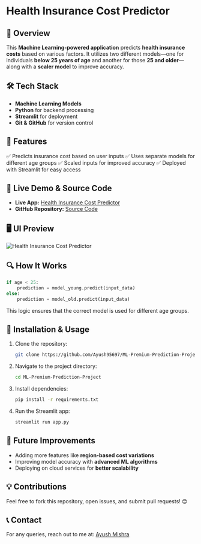 # Health Insurance Cost Predictor

## 🚀 Overview
This **Machine Learning-powered application** predicts **health insurance costs** based on various factors. It utilizes two different models—one for individuals **below 25 years of age** and another for those **25 and older**—along with a **scaler model** to improve accuracy.

## 🛠 Tech Stack
- **Machine Learning Models**
- **Python** for backend processing
- **Streamlit** for deployment
- **Git & GitHub** for version control

## 📌 Features
✅ Predicts insurance cost based on user inputs
✅ Uses separate models for different age groups
✅ Scaled inputs for improved accuracy
✅ Deployed with Streamlit for easy access

## 🔗 Live Demo & Source Code
- **Live App:** [Health Insurance Cost Predictor](https://ml-premium-prediction-project-nenekjpysqmyppki6nde7v.streamlit.app/)
- **GitHub Repository:** [Source Code](https://github.com/Ayush95697/ML-Premium-Prediction-Project.git)

## 🖥️ UI Preview
![Health Insurance Cost Predictor](image.png)

## 🔍 How It Works
```python
if age < 25:
    prediction = model_young.predict(input_data)
else:
    prediction = model_old.predict(input_data)
```
This logic ensures that the correct model is used for different age groups.

## 📂 Installation & Usage
1. Clone the repository:
   ```bash
   git clone https://github.com/Ayush95697/ML-Premium-Prediction-Project.git
   ```
2. Navigate to the project directory:
   ```bash
   cd ML-Premium-Prediction-Project
   ```
3. Install dependencies:
   ```bash
   pip install -r requirements.txt
   ```
4. Run the Streamlit app:
   ```bash
   streamlit run app.py
   ```

## 🎯 Future Improvements
- Adding more features like **region-based cost variations**
- Improving model accuracy with **advanced ML algorithms**
- Deploying on cloud services for **better scalability**

## 💡 Contributions
Feel free to fork this repository, open issues, and submit pull requests! 😊

## 📞 Contact
For any queries, reach out to me at: [Ayush Mishra](mailto:ayushmishra7548@gmail.com)
